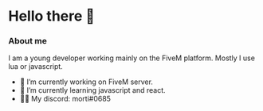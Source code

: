 # Hello there 👋

### About me

I am a young developer working mainly on the FiveM platform. Mostly I use lua or javascript.

- 🔭 I’m currently working on FiveM server.
- 🌱 I’m currently learning javascript and react.
- 🤹‍♂️ My discord: morti#0685
